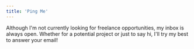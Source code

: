 ```yaml
---
title: 'Ping Me'
---
```


Although I'm not currently looking for freelance opportunities, my inbox is always open. Whether for a potential project or just to say hi, I'll try my best to answer your email!

